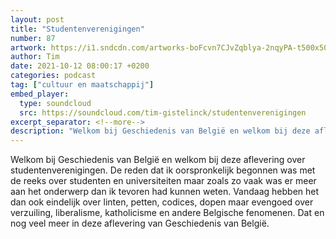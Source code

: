 ```yaml
---
layout: post
title: "Studentenverenigingen"
number: 87
artwork: https://i1.sndcdn.com/artworks-boFcvn7CJvZqblya-2nqyPA-t500x500.jpg
author: Tim
date: 2021-10-12 08:00:17 +0200
categories: podcast
tag: ["cultuur en maatschappij"]
embed_player:
  type: soundcloud
  src: https://soundcloud.com/tim-gistelinck/studentenverenigingen
excerpt_separator: <!--more-->
description: "Welkom bij Geschiedenis van België en welkom bij deze aflevering over studentenverenigingen."
---
```

Welkom bij Geschiedenis van België en welkom bij deze aflevering over studentenverenigingen. De reden dat ik oorspronkelijk begonnen was met de reeks over studenten en universiteiten maar zoals zo vaak was er meer aan het onderwerp dan ik tevoren had kunnen weten. Vandaag hebben het dan ook eindelijk over linten, petten, codices, dopen maar evengoed over verzuiling, liberalisme, katholicisme en andere Belgische fenomenen. Dat en nog veel meer in deze aflevering van Geschiedenis van België.